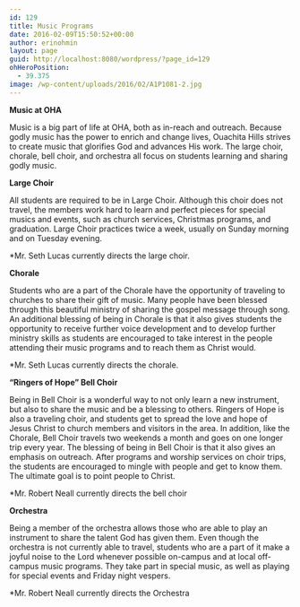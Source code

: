 ```yaml
---
id: 129
title: Music Programs
date: 2016-02-09T15:50:52+00:00
author: erinohmin
layout: page
guid: http://localhost:8080/wordpress/?page_id=129
ohHeroPosition:
  - 39.375
image: /wp-content/uploads/2016/02/A1P1081-2.jpg
---
```

**Music at OHA**

Music is a big part of life at OHA, both as in-reach and outreach. Because godly music has 
the power to enrich and change lives, Ouachita Hills strives to create music that 
glorifies God and advances His work. The large choir, chorale, bell choir, and orchestra 
all focus on students learning and sharing godly music.

**Large Choir**

All students are required to be in Large Choir. Although this choir does not travel, the 
members work hard to learn and perfect pieces for special musics and events, such as 
church services, Christmas programs, and graduation. Large Choir practices twice a week, 
usually on Sunday morning and on Tuesday evening.

*Mr. Seth Lucas currently directs the large choir.

**Chorale**

Students who are a part of the Chorale have the opportunity of traveling to churches to 
share their gift of music. Many people have been blessed through this beautiful ministry 
of sharing the gospel message through song. An additional blessing of being in Chorale is 
that it also gives students the opportunity to receive further voice development and to 
develop further ministry skills as students are encouraged to take interest in the people 
attending their music programs and to reach them as Christ would.

*Mr. Seth Lucas currently directs the chorale.

**&#8220;Ringers of Hope&#8221; Bell Choir**

Being in Bell Choir is a wonderful way to not only learn a new instrument, but also to 
share the music and be a blessing to others. Ringers of Hope is also a traveling choir, 
and students get to spread the love and hope of Jesus Christ to church members and 
visitors in the area. In addition, like the Chorale, Bell Choir travels two weekends a 
month and goes on one longer trip every year. The blessing of being in Bell Choir is that 
it also gives an emphasis on outreach. After programs and worship services on choir trips, 
the students are encouraged to mingle with people and get to know them. The ultimate goal 
is to point people to Christ.

*Mr. Robert Neall currently directs the bell choir

**Orchestra**

Being a member of the orchestra allows those who are able to play an instrument to share 
the talent God has given them. Even though the orchestra is not currently able to travel, 
students who are a part of it make a joyful noise to the Lord whenever possible on-campus 
and at local off-campus music programs. They take part in special music, as well as 
playing for special events and Friday night vespers.

*Mr. Robert Neall currently directs the Orchestra

